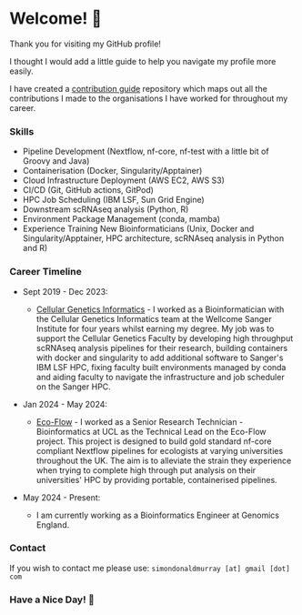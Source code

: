 # Welcome! 🌅 

Thank you for visiting my GitHub profile!

I thought I would add a little guide to help you navigate my profile more easily.

I have created a [contribution guide](https://github.com/SimonDMurray/contribution-guide) repository which maps out all the contributions I made to the organisations I have worked for throughout my career. 

### Skills
* Pipeline Development (Nextflow, nf-core, nf-test with a little bit of Groovy and Java)
* Containerisation (Docker, Singularity/Apptainer)
* Cloud Infrastructure Deployment (AWS EC2, AWS S3)
* CI/CD (Git, GitHub actions, GitPod)
* HPC Job Scheduling (IBM LSF, Sun Grid Engine)
* Downstream scRNAseq analysis (Python, R)
* Environment Package Management (conda, mamba)
* Experience Training New Bioinformaticians (Unix, Docker and Singularity/Apptainer, HPC architecture, scRNAseq analysis in Python and R)

### Career Timeline
* Sept 2019 - Dec 2023:
  * [Cellular Genetics Informatics](https://github.com/cellgeni) - I worked as a Bioinformatician with the Cellular Genetics Informatics team at the Wellcome Sanger Institute for four years whilst earning my degree. My job was to support the Cellular Genetics Faculty by developing high throughput scRNAseq analysis pipelines for their research, building containers with docker and singularity to add additional software to Sanger's IBM LSF HPC, fixing faculty built environments managed by conda and aiding faculty to navigate the infrastructure and job scheduler on the Sanger HPC.
 
* Jan 2024 - May 2024:
  * [Eco-Flow](https://github.com/Eco-Flow) - I worked as a Senior Research Technician - Bioinformatics at UCL as the Technical Lead on the Eco-Flow project. This project is designed to build gold standard nf-core compliant Nextflow pipelines for ecologists at varying universities throughout the UK. The aim is to alleviate the strain they experience when trying to complete high through put analysis on their universities' HPC by providing portable, containerised pipelines.

* May 2024 - Present:
  * I am currently working as a Bioinformatics Engineer at Genomics England.

### Contact
If you wish to contact me please use: `simondonaldmurray [at] gmail [dot] com`

### Have a Nice Day! 🌌 
